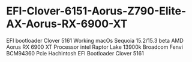 # EFI-Clover-6151-Aorus-Z790-Elite-AX-Aorus-RX-6900-XT
EFI bootloader Clover 5161 Working macOs Sequoia 15.2/15.3 beta AMD Aorus RX 6900 XT
Processor intel Raptor Lake 13900k 
Broadcom Fenvi BCM94360 Pcie
Hachintosh EFI Bootloader Clover 5161 
